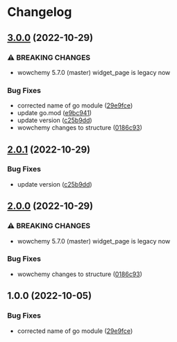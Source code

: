 # Changelog

## [3.0.0](https://github.com/ShoGinn/wowchemy-block-instagram-behold/compare/v2.0.1...v3.0.0) (2022-10-29)


### ⚠ BREAKING CHANGES

* wowchemy 5.7.0 (master) widget_page is legacy now

### Bug Fixes

* corrected name of go module ([29e9fce](https://github.com/ShoGinn/wowchemy-block-instagram-behold/commit/29e9fcefe6be533150cc37b6bb6da8c2fbe17434))
* update go.mod ([e9bc941](https://github.com/ShoGinn/wowchemy-block-instagram-behold/commit/e9bc9412c65a7147719099ba3b73c9e4f980042b))
* update version ([c25b9dd](https://github.com/ShoGinn/wowchemy-block-instagram-behold/commit/c25b9dd7d9b24f7c023653fdfc9e7f91e53c3cb1))
* wowchemy changes to structure ([0186c93](https://github.com/ShoGinn/wowchemy-block-instagram-behold/commit/0186c93428f9fc27f1ba783e724ef93741bf4e91))

## [2.0.1](https://github.com/ShoGinn/wowchemy-block-instagram-behold/compare/v2.0.0...v2.0.1) (2022-10-29)


### Bug Fixes

* update version ([c25b9dd](https://github.com/ShoGinn/wowchemy-block-instagram-behold/commit/c25b9dd7d9b24f7c023653fdfc9e7f91e53c3cb1))

## [2.0.0](https://github.com/ShoGinn/wowchemy-block-instagram-behold/compare/v1.0.0...v2.0.0) (2022-10-29)


### ⚠ BREAKING CHANGES

* wowchemy 5.7.0 (master) widget_page is legacy now

### Bug Fixes

* wowchemy changes to structure ([0186c93](https://github.com/ShoGinn/wowchemy-block-instagram-behold/commit/0186c93428f9fc27f1ba783e724ef93741bf4e91))

## 1.0.0 (2022-10-05)


### Bug Fixes

* corrected name of go module ([29e9fce](https://github.com/ShoGinn/wowchemy-block-instagram-behold/commit/29e9fcefe6be533150cc37b6bb6da8c2fbe17434))
